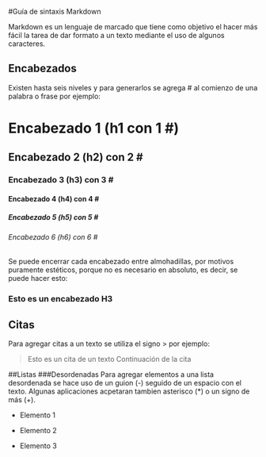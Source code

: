 #Guía de sintaxis Markdown

Markdown es un lenguaje de marcado que tiene como objetivo el hacer más fácil la tarea de dar formato a un texto mediante el uso de algunos caracteres.

## Encabezados ##
Existen hasta seis niveles y para generarlos se agrega # al comienzo de una palabra o frase por ejemplo:

# Encabezado 1 (h1 con 1 #) 
## Encabezado 2 (h2) con 2 &#35;
### Encabezado 3 (h3) con 3 &#35;
#### Encabezado 4 (h4) con 4 &#35;
##### Encabezado 5 (h5) con 5 &#35;
###### Encabezado 6 (h6) con 6 &#35;

Se puede encerrar cada encabezado entre almohadillas, por motivos puramente estéticos, porque no es necesario en absoluto, es decir, se puede hacer esto:

### Esto es un encabezado H3 ###

## Citas ##

Para agregar citas a un texto se utiliza el signo > por ejemplo:

>Esto es un cita de un texto
>Continuación de la cita

##Listas
###Desordenadas
Para agregar elementos a una lista desordenada se hace uso de un guion (-) seguido de un espacio con el texto. Algunas aplicaciones acpetaran tambien asterisco (*) o un signo de más (+).

- Elemento 1
* Elemento 2
+ Elemento 3